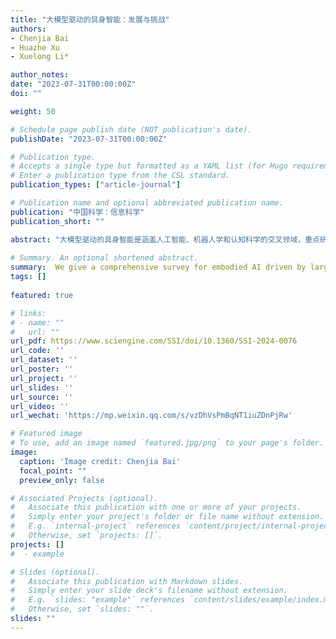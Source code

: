 ```yaml
---
title: "大模型驱动的具身智能：发展与挑战"
authors:
- Chenjia Bai
- Huazhe Xu
- Xuelong Li*

author_notes:
date: "2023-07-31T00:00:00Z"
doi: ""

weight: 50

# Schedule page publish date (NOT publication's date).
publishDate: "2023-07-31T00:00:00Z"

# Publication type.
# Accepts a single type but formatted as a YAML list (for Hugo requirements).
# Enter a publication type from the CSL standard.
publication_types: ["article-journal"]

# Publication name and optional abbreviated publication name.
publication: "中国科学：信息科学"
publication_short: ""

abstract: "大模型驱动的具身智能是涵盖人工智能、机器人学和认知科学的交叉领域，重点研究如何将大模型的感知、推理和逻辑思维能力与具身智能相结合，提升现有模仿学习、强化学习、模型预测控制等具身智能框架的数据效率和泛化能力。近年来，随着大模型能力的不断提升，以及具身智能中示教数据、仿真平台、任务集合的不断完善，大模型和具身智能的结合将成为人工智能的下一个浪潮，有望成为人工智能迈向实体机器人的重要突破口。本文围绕大模型驱动的具身智能这一研究领域，从三个方面进行了系统的调研、分析和展望。首先，回顾了大模型和具身智能的相关技术背景，以及具身智能现有的学习框架。其次，按照大模型赋能具身智能的方式，将现有研究分为大模型驱动的环境感知、大模型驱动的任务规划、大模型驱动的基础策略、大模型驱动的奖励函数、大模型驱动的数据生成等五类范式。最后，总结了大模型驱动的具身智能中存在的挑战，对可行的技术路线进行展望，为相关研究人员提供参考，进一步推动国家人工智能发展战略。"
  
# Summary. An optional shortened abstract.
summary:  We give a comprehensive survey for embodied AI driven by large-scale models.
tags: []
  
featured: true

# links:
# - name: ""
#   url: ""
url_pdf: https://www.sciengine.com/SSI/doi/10.1360/SSI-2024-0076
url_code: ''
url_dataset: ''
url_poster: ''
url_project: ''
url_slides: ''
url_source: ''
url_video: ''
url_wechat: 'https://mp.weixin.qq.com/s/vzDhVsPmBqNT1iuZDnPjRw'

# Featured image
# To use, add an image named `featured.jpg/png` to your page's folder. 
image:
  caption: 'Image credit: Chenjia Bai'
  focal_point: ""
  preview_only: false

# Associated Projects (optional).
#   Associate this publication with one or more of your projects.
#   Simply enter your project's folder or file name without extension.
#   E.g. `internal-project` references `content/project/internal-project/index.md`.
#   Otherwise, set `projects: []`.
projects: []
#  - example

# Slides (optional).
#   Associate this publication with Markdown slides.
#   Simply enter your slide deck's filename without extension.
#   E.g. `slides: "example"` references `content/slides/example/index.md`.
#   Otherwise, set `slides: ""`.
slides: ""
---
```


